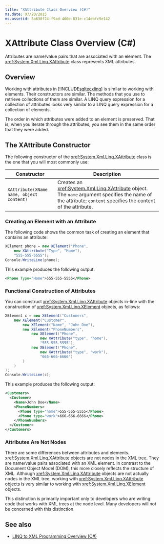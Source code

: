 ```yaml
---
title: "XAttribute Class Overview (C#)"
ms.date: 07/20/2015
ms.assetid: 5a630f24-f9ad-400e-831e-c14ebfc9e142
---
```

# XAttribute Class Overview (C#)
Attributes are name/value pairs that are associated with an element. The <xref:System.Xml.Linq.XAttribute> class represents XML attributes.  
  
## Overview  
 Working with attributes in [!INCLUDE[sqltecxlinq](~/includes/sqltecxlinq-md.md)] is similar to working with elements. Their constructors are similar. The methods that you use to retrieve collections of them are similar. A LINQ query expression for a collection of attributes looks very similar to a LINQ query expression for a collection of elements.  
  
 The order in which attributes were added to an element is preserved. That is, when you iterate through the attributes, you see them in the same order that they were added.  
  
## The XAttribute Constructor  
 The following constructor of the <xref:System.Xml.Linq.XAttribute> class is the one that you will most commonly use:  
  
|Constructor|Description|  
|-----------------|-----------------|  
|`XAttribute(XName name, object content)`|Creates an <xref:System.Xml.Linq.XAttribute> object. The `name` argument specifies the name of the attribute; `content` specifies the content of the attribute.|  
  
### Creating an Element with an Attribute  
 The following code shows the common task of creating an element that contains an attribute:  
  
```csharp  
XElement phone = new XElement("Phone",  
    new XAttribute("Type", "Home"),  
    "555-555-5555");  
Console.WriteLine(phone);  
```  
  
 This example produces the following output:  
  
```xml  
<Phone Type="Home">555-555-5555</Phone>  
```  
  
### Functional Construction of Attributes  
 You can construct <xref:System.Xml.Linq.XAttribute> objects in-line with the construction of <xref:System.Xml.Linq.XElement> objects, as follows:  
  
```csharp  
XElement c = new XElement("Customers",  
    new XElement("Customer",  
        new XElement("Name", "John Doe"),  
        new XElement("PhoneNumbers",  
            new XElement("Phone",  
                new XAttribute("type", "home"),  
                "555-555-5555"),  
            new XElement("Phone",  
                new XAttribute("type", "work"),  
                "666-666-6666")  
        )  
    )  
);  
Console.WriteLine(c);  
```  
  
 This example produces the following output:  
  
```xml  
<Customers>  
  <Customer>  
    <Name>John Doe</Name>  
    <PhoneNumbers>  
      <Phone type="home">555-555-5555</Phone>  
      <Phone type="work">666-666-6666</Phone>  
    </PhoneNumbers>  
  </Customer>  
</Customers>  
```  
  
### Attributes Are Not Nodes  
 There are some differences between attributes and elements. <xref:System.Xml.Linq.XAttribute> objects are not nodes in the XML tree. They are name/value pairs associated with an XML element. In contrast to the Document Object Model (DOM), this more closely reflects the structure of XML. Although <xref:System.Xml.Linq.XAttribute> objects are not actually nodes in the XML tree, working with <xref:System.Xml.Linq.XAttribute> objects is very similar to working with <xref:System.Xml.Linq.XElement> objects.  
  
 This distinction is primarily important only to developers who are writing code that works with XML trees at the node level. Many developers will not be concerned with this distinction.  
  
## See also

- [LINQ to XML Programming Overview (C#)](./linq-to-xml-overview.md)
